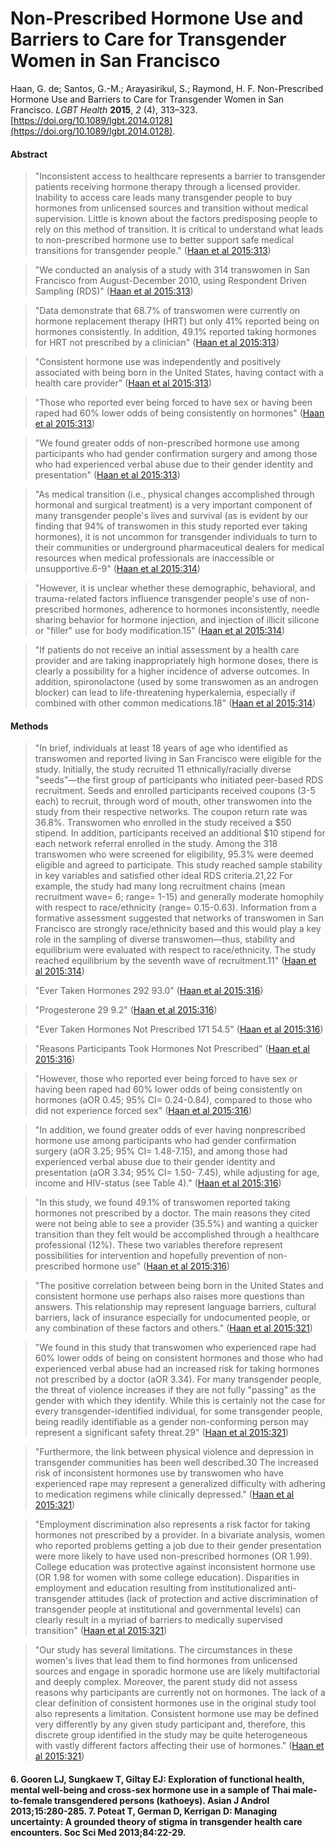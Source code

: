 # Non-Prescribed Hormone Use and Barriers to Care for Transgender Women in San Francisco

Haan, G. de; Santos, G.-M.; Arayasirikul, S.; Raymond, H. F. Non-Prescribed Hormone Use and Barriers to Care for Transgender Women in San Francisco. _LGBT Health_ **2015**, _2_ (4), 313–323. [https://doi.org/10.1089/lgbt.2014.0128](https://doi.org/10.1089/lgbt.2014.0128).

#### Abstract

> "Inconsistent access to healthcare represents a barrier to transgender patients receiving hormone therapy through a licensed provider. Inability to access care leads many transgender people to buy hormones from unlicensed sources and transition without medical supervision. Little is known about the factors predisposing people to rely on this method of transition. It is critical to understand what leads to non-prescribed hormone use to better support safe medical transitions for transgender people." ([Haan et al 2015:313](zotero://open-pdf/library/items/F7TUU4SF?page=1))

> "We conducted an analysis of a study with 314 transwomen in San Francisco from August-December 2010, using Respondent Driven Sampling (RDS)" ([Haan et al 2015:313](zotero://open-pdf/library/items/F7TUU4SF?page=1))

> "Data demonstrate that 68.7% of transwomen were currently on hormone replacement therapy (HRT) but only 41% reported being on hormones consistently. In addition, 49.1% reported taking hormones for HRT not prescribed by a clinician" ([Haan et al 2015:313](zotero://open-pdf/library/items/F7TUU4SF?page=1))

> "Consistent hormone use was independently and positively associated with being born in the United States, having contact with a health care provider" ([Haan et al 2015:313](zotero://open-pdf/library/items/F7TUU4SF?page=1))

> "Those who reported ever being forced to have sex or having been raped had 60% lower odds of being consistently on hormones" ([Haan et al 2015:313](zotero://open-pdf/library/items/F7TUU4SF?page=1))

> "We found greater odds of non-prescribed hormone use among participants who had gender confirmation surgery and among those who had experienced verbal abuse due to their gender identity and presentation" ([Haan et al 2015:313](zotero://open-pdf/library/items/F7TUU4SF?page=1))

> "As medical transition (i.e., physical changes accomplished through hormonal and surgical treatment) is a very important component of many transgender people's lives and survival (as is evident by our finding that 94% of transwomen in this study reported ever taking hormones), it is not uncommon for transgender individuals to turn to their communities or underground pharmaceutical dealers for medical resources when medical professionals are inaccessible or unsupportive.6-9" ([Haan et al 2015:314](zotero://open-pdf/library/items/F7TUU4SF?page=2))

> "However, it is unclear whether these demographic, behavioral, and trauma-related factors influence transgender people's use of non-prescribed hormones, adherence to hormones inconsistently, needle sharing behavior for hormone injection, and injection of illicit silicone or "filler" use for body modification.15" ([Haan et al 2015:314](zotero://open-pdf/library/items/F7TUU4SF?page=2))

> "If patients do not receive an initial assessment by a health care provider and are taking inappropriately high hormone doses, there is clearly a possibility for a higher incidence of adverse outcomes. In addition, spironolactone (used by some transwomen as an androgen blocker) can lead to life-threatening hyperkalemia, especially if combined with other common medications.18" ([Haan et al 2015:314](zotero://open-pdf/library/items/F7TUU4SF?page=2))

#### Methods

> "In brief, individuals at least 18 years of age who identified as transwomen and reported living in San Francisco were eligible for the study. Initially, the study recruited 11 ethnically/racially diverse "seeds"—the first group of participants who initiated peer-based RDS recruitment. Seeds and enrolled participants received coupons (3-5 each) to recruit, through word of mouth, other transwomen into the study from their respective networks. The coupon return rate was 36.8%. Transwomen who enrolled in the study received a $50 stipend. In addition, participants received an additional $10 stipend for each network referral enrolled in the study. Among the 318 transwomen who were screened for eligibility, 95.3% were deemed eligible and agreed to participate. This study reached sample stability in key variables and satisfied other ideal RDS criteria.21,22 For example, the study had many long recruitment chains (mean recruitment wave= 6; range= 1-15) and generally moderate homophily with respect to race/ethnicity (range= 0.15-0.63). Information from a formative assessment suggested that networks of transwomen in San Francisco are strongly race/ethnicity based and this would play a key role in the sampling of diverse transwomen—thus, stability and equilibrium were evaluated with respect to race/ethnicity. The study reached equilibrium by the seventh wave of recruitment.11" ([Haan et al 2015:314](zotero://open-pdf/library/items/F7TUU4SF?page=2))

> "Ever Taken Hormones 292 93.0" ([Haan et al 2015:316](zotero://open-pdf/library/items/F7TUU4SF?page=4))

> "Progesterone 29 9.2" ([Haan et al 2015:316](zotero://open-pdf/library/items/F7TUU4SF?page=4))

> "Ever Taken Hormones Not Prescribed 171 54.5" ([Haan et al 2015:316](zotero://open-pdf/library/items/F7TUU4SF?page=4))

> "Reasons Participants Took Hormones Not Prescribed" ([Haan et al 2015:316](zotero://open-pdf/library/items/F7TUU4SF?page=4))

> "However, those who reported ever being forced to have sex or having been raped had 60% lower odds of being consistently on hormones (aOR 0.45; 95% CI= 0.24-0.84), compared to those who did not experience forced sex" ([Haan et al 2015:316](zotero://open-pdf/library/items/F7TUU4SF?page=4))

> "In addition, we found greater odds of ever having nonprescribed hormone use among participants who had gender confirmation surgery (aOR 3.25; 95% CI= 1.48-7.15), and among those had experienced verbal abuse due to their gender identity and presentation (aOR 3.34; 95% CI= 1.50- 7.45), while adjusting for age, income and HIV-status (see Table 4)." ([Haan et al 2015:316](zotero://open-pdf/library/items/F7TUU4SF?page=4))

> "In this study, we found 49.1% of transwomen reported taking hormones not prescribed by a doctor. The main reasons they cited were not being able to see a provider (35.5%) and wanting a quicker transition than they felt would be accomplished through a healthcare professional (12%). These two variables therefore represent possibilities for intervention and hopefully prevention of non-prescribed hormone use" ([Haan et al 2015:316](zotero://open-pdf/library/items/F7TUU4SF?page=4))

> "The positive correlation between being born in the United States and consistent hormone use perhaps also raises more questions than answers. This relationship may represent language barriers, cultural barriers, lack of insurance especially for undocumented people, or any combination of these factors and others." ([Haan et al 2015:321](zotero://open-pdf/library/items/F7TUU4SF?page=9))

> "We found in this study that transwomen who experienced rape had 60% lower odds of being on consistent hormones and those who had experienced verbal abuse had an increased risk for taking hormones not prescribed by a doctor (aOR 3.34). For many transgender people, the threat of violence increases if they are not fully "passing" as the gender with which they identify. While this is certainly not the case for every transgender-identified individual, for some transgender people, being readily identifiable as a gender non-conforming person may represent a significant safety threat.29" ([Haan et al 2015:321](zotero://open-pdf/library/items/F7TUU4SF?page=9))

> "Furthermore, the link between physical violence and depression in transgender communities has been well described.30 The increased risk of inconsistent hormones use by transwomen who have experienced rape may represent a generalized difficulty with adhering to medication regimens while clinically depressed." ([Haan et al 2015:321](zotero://open-pdf/library/items/F7TUU4SF?page=9))

> "Employment discrimination also represents a risk factor for taking hormones not prescribed by a provider. In a bivariate analysis, women who reported problems getting a job due to their gender presentation were more likely to have used non-prescribed hormones (OR 1.99). College education was protective against inconsistent hormone use (OR 1.98 for women with some college education). Disparities in employment and education resulting from institutionalized anti-transgender attitudes (lack of protection and active discrimination of transgender people at institutional and governmental levels) can clearly result in a myriad of barriers to medically supervised transition" ([Haan et al 2015:321](zotero://open-pdf/library/items/F7TUU4SF?page=9))

> "Our study has several limitations. The circumstances in these women's lives that lead them to find hormones from unlicensed sources and engage in sporadic hormone use are likely multifactorial and deeply complex. Moreover, the parent study did not assess reasons why participants are currently not on hormones. The lack of a clear definition of consistent hormones use in the original study tool also represents a limitation. Consistent hormone use may be defined very differently by any given study participant and, therefore, this discrete group identified in the study may be quite heterogeneous with vastly different factors affecting their use of hormones." ([Haan et al 2015:321](zotero://open-pdf/library/items/F7TUU4SF?page=9))

#### 6. Gooren LJ, Sungkaew T, Giltay EJ: Exploration of functional health, mental well-being and cross-sex hormone use in a sample of Thai male-to-female transgendered persons (kathoeys). Asian J Androl 2013;15:280-285. 7. Poteat T, German D, Kerrigan D: Managing uncertainty: A grounded theory of stigma in transgender health care encounters. Soc Sci Med 2013;84:22-29.

